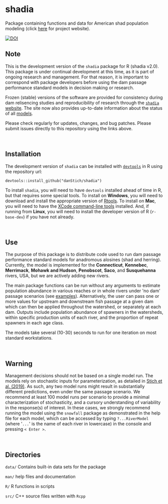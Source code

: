 # shadia 
Package containing functions and data for American shad population modeling (click [here](https://shadia-ui.github.io/index.html) for project website).

[![DOI](https://zenodo.org/badge/124828586.svg)](https://zenodo.org/doi/10.5281/zenodo.13375033)

## Note
This is the development version of the `shadia` package for R (shadia v2.0). This package is under continual development at this time, as it is part of ongoing research and management. For that reason, it is important to correspond with package developers before using the dam passage performance standard models in decision making or research. 

Frozen (stable) versions of the software are provided for consistency during dam relisencing studies and reproducibility of research through the [`shadia` website](https://shadia-ui.github.io/index.html). The site now also provides up-to-date information about the status of all [models](https://shadia-ui.github.io/models.html).

Please check regularly for updates, changes, and bug patches. Please submit issues directly to this repository using the links above.

</br>
 
## Installation
The development version of `shadia` can be installed with  [`devtools`](https://www.rstudio.com/products/rpackages/devtools/) in R using the repository url:

`devtools::install_github("danStich/shadia")`

To install `shadia`, you will need to have `devtools` installed ahead of time in R, but that requires some special tools. To install on **Windows**, you will need to download and install the appropriate version of [Rtools](https://cran.r-project.org/bin/windows/Rtools/). To install on **Mac**, you will need to have the [XCode command-line tools](http://osxdaily.com/2014/02/12/install-command-line-tools-mac-os-x/) installed. And, if running from **Linux**, you will need to install the developer version of R (`r-base-dev`) if you have not already.

</br>
 
## Use

The purpose of this package is to distribute code used to run dam passage performance standard models for anadromous alosines (shad and herring). Currently, the model is implemented for the **Connecticut**, **Kennebec**, **Merrimack**, **Mohawk and Hudson**, **Penobscot**, **Saco**, and **Susquehanna** rivers, USA, but we are actively adding new rivers. 

The main package functions can be run without any arguments to estimate population abundance in various reaches or in whole rivers under 'no dam' passage scenarios (see [examples](https://shadia-ui.github.io/examples.html)). Alternatively, the user can pass one or more values for upstream and downstream fish passage at a given dam which can then be applied throughout the watershed, or separately at each dam. Outputs include population abundance of spawners in the watersheds, within specific production units of each river, and the proportion of repeat spawners in each age class.

The models take several (10-30) seconds to run for one iteration on most standard workstations.

</br>
 
## Warning 

Management decisions should not be based on a single model run. The models rely on stochastic inputs for parameterization, as detailed in [Stich et al. (2019)](http://www.nrcresearchpress.com/doi/10.1139/cjfas-2018-0008#.W2SVohRKgeI). As such, any two model runs might result in substantially different predictions, even under the same passage scenario. We recommend at least 100 model runs per scenario to provide a minimal characterization of stochasticity, and a cursory understanding of variability in the response(s) of interest. In these cases, we strongly recommend running the model using the `snowfall` package as demonstrated in the help file for each model, which can be accessed by typing `?...RiverModel` (where '`...`' is the name of each river in lowercase) in the console and pressing `< Enter >`.

</br>

## Directories

`data/` Contains built-in data sets for the package

`man/`  help files and documentation

`R/`    R functions in scripts

`src/`  C++ source files written with `Rcpp`
